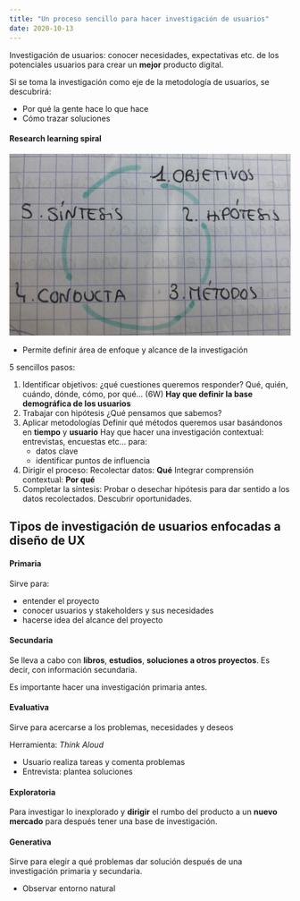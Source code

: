```yaml
---
title: "Un proceso sencillo para hacer investigación de usuarios"
date: 2020-10-13
---
```


Investigación de usuarios: conocer necesidades, expectativas etc. de los potenciales usuarios para crear un __mejor__ producto digital.

Si se toma la investigación como eje de la metodología de usuarios, se descubrirá:
* Por qué la gente hace lo que hace
* Cómo trazar soluciones

#### Research learning spiral
![Research learning spiral](/irudiak/IMG_1346.png)

* Permite definir área de enfoque y alcance de la investigación

5 sencillos pasos:
1. Identificar objetivos:
¿qué cuestiones queremos responder? Qué, quién, cuándo, dónde, cómo, por qué... (6W)
__Hay que definir la base demográfica de los usuarios__
2. Trabajar con hipótesis
¿Qué pensamos que sabemos?
3. Aplicar metodologías
Definir qué métodos queremos usar basándonos en __tiempo__ y __usuario__
Hay que hacer una investigación contextual: entrevistas, encuestas etc... para: 
   * datos clave
   * identificar puntos de influencia
4. Dirigir el proceso:
Recolectar datos: __Qué__ 
Integrar comprensión contextual: __Por qué__
5. Completar la síntesis: 
Probar o desechar hipótesis para dar sentido a los datos recolectados. Descubrir oportunidades.


## Tipos de investigación de usuarios enfocadas a diseño de UX

#### Primaria

Sirve para: 
* entender el proyecto
* conocer usuarios y stakeholders y sus necesidades 
* hacerse idea del alcance del proyecto

#### Secundaria

Se lleva a cabo con __libros__, __estudios__, __soluciones a otros proyectos__. Es decir, con información secundaria.

Es importante hacer una investigación primaria antes.

#### Evaluativa

Sirve para acercarse a los problemas, necesidades y deseos

Herramienta: *Think Aloud*
* Usuario realiza tareas y comenta problemas
* Entrevista: plantea soluciones

#### Exploratoria

Para investigar lo inexplorado y __dirigir__ el rumbo del producto a un __nuevo mercado__ para después tener una base de investigación.

#### Generativa

Sirve para elegir a qué problemas dar solución después de una investigación primaria y secundaria.
* Observar entorno natural
